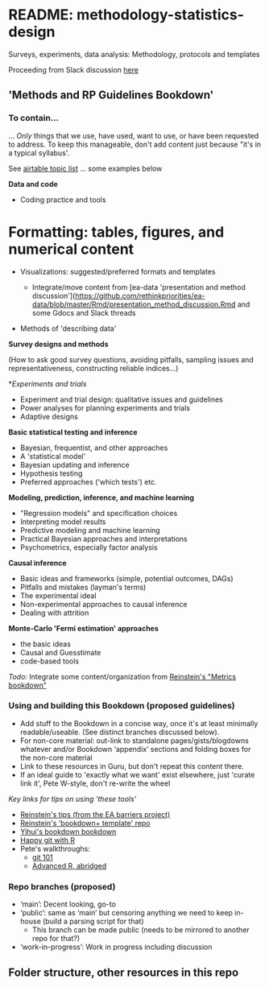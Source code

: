 # README: methodology-statistics-design
Surveys, experiments, data analysis: Methodology, protocols and templates

Proceeding from Slack discussion [here](https://rethinkpriorities.slack.com/archives/G01962YABHB/p1636393408082200)


## 'Methods and RP Guidelines Bookdown'

### To contain...

... *Only* things that we use, have used, want to use, or have been requested to address. To keep this manageable, don't add content just because "it's in a typical syllabus'.

See [airtable topic list](https://airtable.com/shrK7Pc0K8JPjmQkN) ... some examples below

**Data and code**

- Coding practice and tools

# Formatting: tables, figures, and numerical content

- Visualizations: suggested/preferred formats and templates
     - Integrate/move content from [ea-data 'presentation and method discussion'](https://github.com/rethinkpriorities/ea-data/blob/master/Rmd/presentation_method_discussion.Rmd and some Gdocs and Slack threads

- Methods of 'describing data'

**Survey designs and methods**

(How to ask good survey questions, avoiding pitfalls, sampling issues and representativeness, constructing reliable indices...)

**Experiments and trials*

- Experiment and trial design: qualitative issues and guidelines
- Power analyses for planning experiments and trials
- Adaptive designs

**Basic statistical testing and inference**

- Bayesian, frequentist, and other approaches
- A 'statistical model'
- Bayesian updating and inference
- Hypothesis testing
- Preferred approaches ('which tests') etc.

**Modeling, prediction, inference, and machine learning**

- "Regression models" and specification choices
- Interpreting model results
- Predictive modeling and machine learning
- Practical Bayesian approaches and interpretations
- Psychometrics, especially factor analysis

**Causal inference**

- Basic ideas and frameworks (simple, potential outcomes, DAGs)
- Pitfalls and mistakes (layman's terms)
- The experimental ideal
- Non-experimental approaches to causal inference
- Dealing with attrition

**Monte-Carlo 'Fermi estimation' approaches**

- the basic ideas
- Causal and Guesstimate
- code-based tools

*Todo*: Integrate some content/organization from [Reinstein's "Metrics bookdown"](https://daaronr.github.io/metrics_discussion/introduction.html)

### Using and building this Bookdown (proposed guidelines)

- Add stuff to the Bookdown in a concise way, once it's at least minimally readable/useable. (See distinct branches discussed below).
- For non-core material: out-link to standalone pages/gists/blogdowns whatever and/or Bookdown ‘appendix’ sections and folding boxes for the non-core material
- Link to these resources in Guru, but don't repeat this content there.
- If an ideal guide to 'exactly what we want' exist elsewhere, just 'curate link it', Pete W-style, don't re-write the wheel

*Key links for tips on using 'these tools'*

- [Reinstein's tips (from the EA barriers project)](https://daaronr.github.io/ea_giving_barriers/bookdown-appendix.html)
- [Reinstein's 'bookdown+ template' repo](https://github.com/daaronr/dr-rstuff/tree/master/bookdown_template)
- [Yihui's bookdown bookdown](https://bookdown.org/yihui/bookdown/)
- [Happy git with R](https://happygitwithr.com/)
- Pete's walkthroughs:
    - [git 101](https://gist.github.com/peterhurford/4d43aa5d6de114c0c741ba664c9c5ff5)
    - [Advanced R, abridged](https://gist.github.com/peterhurford/72dbd44e0a34e29297485a8cf679cf73)

### Repo branches (proposed)

- ‘main’: Decent looking, go-to
- ‘public’: same as ‘main’ but censoring anything we need to keep in-house (build a parsing script for that)
    - This branch can be made public (needs to be mirrored to another repo for that?)
- ‘work-in-progress’: Work in progress including discussion

## Folder structure, other resources in this repo

